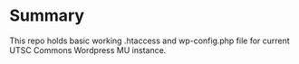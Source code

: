 # Summary

This repo holds basic working .htaccess and wp-config.php file for current UTSC Commons Wordpress MU instance.